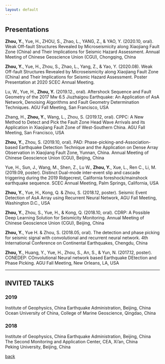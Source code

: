 ```yaml
---
layout: default
---
```

## Presentations

**Zhou, Y.**, Yue, H., ZHOU, S., Zhao, L., YANG, Z., & YAO, Y. (2020.10, oral). Weak Off-fault Structures Revealed by Microseismicity along Xiaojiang Fault Zone (China) and Their Implications for Seismic Hazard Assessment. Annual Meeting of Chinese Geoscience Union (CGU), Chongqing, China

**Zhou, Y.**, Yue, H., Zhou, S., Zhao, L., Yang, Z., & Yao, Y. (2020.08). Weak Off-fault Structures Revealed by Microseismicity along Xiaojiang Fault Zone (China) and Their Implications for Seismic Hazard Assessment. Poster Presentation at 2020 SCEC Annual Meeting.

Lu, W., Yue, H., **Zhou, Y.** (2019.12., oral). Aftershock Sequence and Fault Geometry of the 2017 Mw 6.5 Jiuzhaigou Earthquake: An Application of AsA Network, Denoising Algorithms and Fault Geometry Determination Techniques. AGU Fall Meeting, San Francisco, USA

Zhang, H., **Zhou, Y.**, Wang, L., Zhou, S. (2019.12, oral). CPPC: A New Method to Detect and Pick the Fault Zone Head Wave Arrivals and its Application in Xiaojiang Fault Zone of West-Southern China. AGU Fall Meeting, San Francisco, USA

**Zhou, Y.**, Zhou, S. (2019.10, oral). PAD: Phase-picking-and-Association-based Earthquake Detection Technique and the Application on Dense Array Observation in Xiaojiang Fault Zone, Yunnan, China. Annual Meeting of Chinese Geoscience Union (CGU), Beijing, China

Yue, H., Sun, J., Wang, M., Shen, Z., Lu W., **Zhou, Y.**, Xue, L., Ren C., Li, M. (2019.09, poster). Distinct Dual-mode inter-event slip and cascade triggering during the 2019 Ridgecrest, California foreshock/mainshock earthquake sequence. SCEC Annual Meeting, Palm Springs, California, USA

**Zhou, Y.**, Yue, H., Kong, Q. & Zhou, S. (2018.12, poster). Seismic Event Detection of AsA Array using Recurrent Neural Network, AGU Fall Meeting, Washington D.C., USA

**Zhou, Y.**, Zhou, S., Yue, H., & Kong, Q. (2018.10, oral). CDRP: A Possible Deep Learning Solution for Seismicity Monitoring. Annual Meeting of Chinese Geoscience Union (CGU), Beijing, China

**Zhou, Y.**, Yue H. & Zhou, S. (2018.05, oral). The detection and phase picking for seismic signal with convolutional and recurrent neural network. 4th International Conference on Continental Earthquakes, Chengdu, China

**Zhou, Y.**, Huang, Y., Yue, H., Zhou, S., An, S., & Yun, N. (2017.12, poster). CONEDEP: COnvolutional Neural network based Earthquake DEtection and Phase Picking. AGU Fall Meeting, New Orleans, LA, USA

* * *
## INVITED TALKS

### 2019
Institute of Geophysics, China Earthquake Administration, Beijing, China <br>
Ocean University of China, College of Marine Geoscience, Qingdao, China <br>

### 2018
Institute of Geophysics, China Earthquake Administration, Beijing, China <br>
The Second Monitoring and Application Center, CEA, Xi’an, China <br>
Peking University, Beijing, China <br>

[back](./)